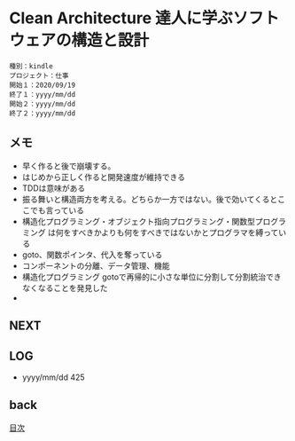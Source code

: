 # Clean Architecture 達人に学ぶソフトウェアの構造と設計

    種別：kindle
    プロジェクト：仕事
    開始１：2020/09/19
    終了１：yyyy/mm/dd
    開始２：yyyy/mm/dd
    終了２：yyyy/mm/dd

## メモ

* 早く作ると後で崩壊する。
* はじめから正しく作ると開発速度が維持できる
* TDDは意味がある
* 振る舞いと構造両方を考える。どちらか一方ではない。後で効いてくるとここでも言っている
* 構造化プログラミング・オブジェクト指向プログラミング・関数型プログラミング
は何をすべきかよりも何をすべきではないかとプログラマを縛っている
* goto、関数ポインタ、代入を奪っている
* コンポーネントの分離、データ管理、機能
* 構造化プログラミング
  gotoで再帰的に小さな単位に分割して分割統治できなくなることを発見した
*   
  




## NEXT

## LOG

- yyyy/mm/dd 425

## back

[目次](../README.md)

